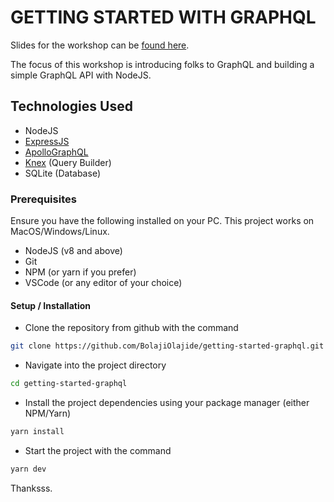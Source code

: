 # GETTING STARTED WITH GRAPHQL

Slides for the workshop can be [found here](https://docs.google.com/presentation/d/1Iu9bwR1EF9slK7iyhp5ZzqgmkbPx4aUUBR9B24L0Z5M/edit?usp=sharing).

The focus of this workshop is introducing folks to GraphQL and building a simple GraphQL API with NodeJS.

## Technologies Used

* NodeJS
* [ExpressJS](https://expressjs.com/)
* [ApolloGraphQL](https://www.apollographql.com/docs/apollo-server/v1/servers/express/)
* [Knex](https://knexjs.org/) (Query Builder)
* SQLite (Database)

### Prerequisites

Ensure you have the following installed on your PC. This project works on MacOS/Windows/Linux.

* NodeJS (v8 and above)
* Git
* NPM (or yarn if you prefer)
* VSCode (or any editor of your choice)

#### Setup / Installation

* Clone the repository from github with the command

```sh
git clone https://github.com/BolajiOlajide/getting-started-graphql.git
```

* Navigate into the project directory

```sh
cd getting-started-graphql
```

* Install the project dependencies using your package manager (either NPM/Yarn)

```sh
yarn install
```

* Start the project with the command

```sh
yarn dev
```

Thanksss.
